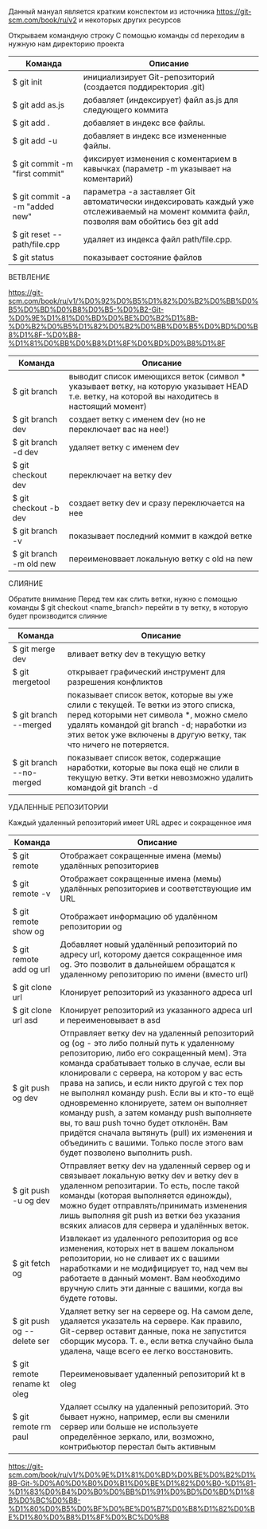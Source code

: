 Данный мануал является кратким конспектом из источника https://git-scm.com/book/ru/v2
и некоторых других ресурсов

Открываем командную строку
С помощью команды cd переходим в нужную нам директорию проекта

Команда | Описание
--------|---------
$ git init | инициализирует Git-репозиторий (создается поддиректория .git)
$ git add as.js | добавляет (индексирует) файл as.js для следующего коммита
$ git add . | добавляет в индекс все файлы. 
$ git add -u  | добавляет в индекс все измененные файлы. 
$ git commit -m "first commit" | фиксирует изменения с коментарием в кавычках (параметр -m указывает на коментарий)
$ git commit -a -m "added new" | параметра -a заставляет Git автоматически индексировать каждый уже отслеживаемый на момент коммита файл, позволяя вам обойтись без git add
$ git reset -- path/file.cpp | удаляет из индекса файл path/file.cpp.
$ git status | показывает состояние файлов
							

ВЕТВЛЕНИЕ

https://git-scm.com/book/ru/v1/%D0%92%D0%B5%D1%82%D0%B2%D0%BB%D0%B5%D0%BD%D0%B8%D0%B5-%D0%B2-Git-%D0%9E%D1%81%D0%BD%D0%BE%D0%B2%D1%8B-%D0%B2%D0%B5%D1%82%D0%B2%D0%BB%D0%B5%D0%BD%D0%B8%D1%8F-%D0%B8-%D1%81%D0%BB%D0%B8%D1%8F%D0%BD%D0%B8%D1%8F

Команда | Описание
-----------|---------
$ git branch |                       выводит список имеющихся веток (символ * указывает ветку, на которую указывает HEAD т.е. ветку, на которой вы находитесь в настоящий момент)
$ git branch dev |                   создает ветку с именем dev (но не переключает вас на нее!)
$ git branch -d dev |                удаляет ветку с именем dev
$ git checkout dev |                 переключает на ветку dev
$ git checkout -b dev |              создает ветку dev и сразу переключается на нее
$ git branch -v |                    показывает последний коммит в каждой ветке
$ git branch -m old new |            переименоввает локальную ветку с old на new


СЛИЯНИЕ

Обратите внимание                   Перед тем как слить ветки, нужно с помощью команды $ git checkout <name_branch> перейти в ту ветку, в которую будет производится слияние 

Команда             | Описание
-----------------|---------
$ git merge dev |                    вливает ветку dev в текущую ветку
$ git mergetool |                    открывает графический инструмент для разрешения конфликтов
$ git branch --merged |              показывает список веток, которые вы уже слили с текущей. Те ветки из этого списка, перед которыми нет символа *, можно смело удалять командой git branch -d; наработки из этих веток уже включены в другую ветку, так что ничего не потеряется.
$ git branch --no-merged |           показывает список веток, содержащие наработки, которые вы пока ещё не слили в текущую ветку. Эти ветки невозможно удалить командой git branch -d

УДАЛЕННЫЕ РЕПОЗИТОРИИ

Каждый удаленный репозиторий имеет URL адрес и сокращенное имя

Команда | Описание
-----------|---------
$ git remote |                       Отображает сокращенные имена (мемы) удалённых репозиториев
$ git remote -v |                    Отображает сокращенные имена (мемы) удалённых репозиториев и соответствующие им URL
$ git remote show og |               Отображает информацию об удалённом репозитории og
$ git remote add og url |            Добавляет новый удалённый репозиторий по адресу url, которому дается сокращенное имя og. Это позволит в дальнейшем обращатся к удаленному репозиторию по имени (вместо url)
$ git clone url |                    Клонирует репозиторий из указанного адреса url
$ git clone url asd |                Клонирует репозиторий из указанного адреса url и переименовывает в asd
$ git push og dev |                  Отправляет ветку dev на удаленный репозиторий og (og - это либо полный путь к удаленному репозиторию, либо его сокращенный мем). Эта команда срабатывает только в случае, если вы клонировали с сервера, на котором у вас есть права на запись, и если никто другой с тех пор не выполнял команду push. Если вы и кто-то ещё одновременно клонируете, затем он выполняет команду push, а затем команду push выполняете вы, то ваш push точно будет отклонён. Вам придётся сначала вытянуть (pull) их изменения и объединить с вашими. Только после этого вам будет позволено выполнить push. 
$ git push -u og dev |               Отправляет ветку dev на удаленный сервер og и связывает локальную ветку dev и ветку dev в удаленном репозитарии. То есть, после такой команды (которая выполняется единожды), можно будет отправлять/принимать изменения лишь выполняя git push из ветки без указания всяких алиасов для сервера и удалённых веток.
$ git fetch og |                     Извлекает из удаленного репозитория og все изменения, которых нет в вашем локальном репозитории, но не сливает их с вашими наработками и не модифицирует то, над чем вы работаете в данный момент. Вам необходимо вручную слить эти данные с вашими, когда вы будете готовы.
$ git push og --delete ser |         Удаляет ветку ser на сервере og. На самом деле, удаляется указатель на сервере. Как правило, Git-сервер оставит данные, пока не запустится сборщик мусора. Т. е., если ветка случайно была удалена, чаще всего ее легко восстановить.
$ git remote rename kt oleg |        Переименовывает удаленный репозиторий kt в oleg
$ git remote rm paul |               Удаляет ссылку на удаленный репозиторий. Это бывает нужно, например, если вы сменили сервер или больше не используете определённое зеркало, или, возможно, контрибьютор перестал быть активным
                                
https://git-scm.com/book/ru/v1/%D0%9E%D1%81%D0%BD%D0%BE%D0%B2%D1%8B-Git-%D0%A0%D0%B0%D0%B1%D0%BE%D1%82%D0%B0-%D1%81-%D1%83%D0%B4%D0%B0%D0%BB%D1%91%D0%BD%D0%BD%D1%8B%D0%BC%D0%B8-%D1%80%D0%B5%D0%BF%D0%BE%D0%B7%D0%B8%D1%82%D0%BE%D1%80%D0%B8%D1%8F%D0%BC%D0%B8

